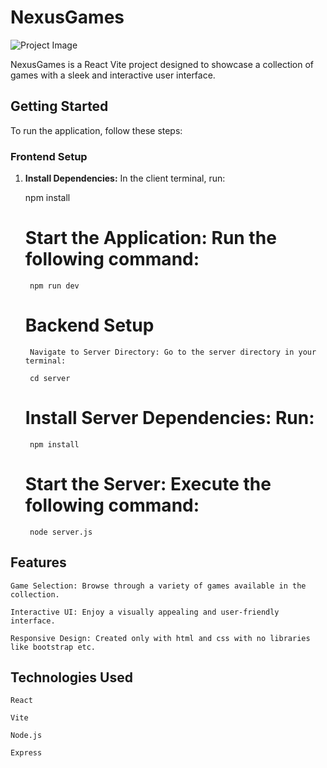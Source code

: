 # NexusGames

![Project Image]()

NexusGames is a React Vite project designed to showcase a collection of games with a sleek and interactive user interface.

## Getting Started

To run the application, follow these steps:

### Frontend Setup

1. **Install Dependencies:** In the client terminal, run:

   npm install

    # Start the Application: Run the following command:

        npm run dev

    # Backend Setup

        Navigate to Server Directory: Go to the server directory in your terminal:

        cd server

    # Install Server Dependencies: Run:

        npm install

    # Start the Server: Execute the following command:

        node server.js

## Features

    Game Selection: Browse through a variety of games available in the collection.

    Interactive UI: Enjoy a visually appealing and user-friendly interface.

    Responsive Design: Created only with html and css with no libraries like bootstrap etc.

## Technologies Used

    React

    Vite

    Node.js

    Express